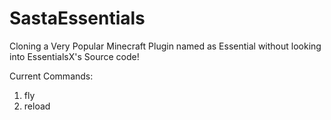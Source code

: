 # SastaEssentials
Cloning a Very Popular Minecraft Plugin named as Essential without looking into EssentialsX's Source code!

Current Commands:
  1. fly
  2. reload
